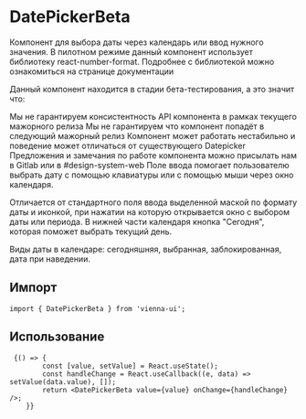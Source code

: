 # DatePickerBeta

Компонент для выбора даты через календарь или ввод нужного значения.
В пилотном режиме данный компонент использует библиотеку react-number-format. Подробнее с библиотекой можно ознакомиться на странице документации

Данный компонент находится в стадии бета-тестирования, а это значит что:

Мы не гарантируем консистентность API компонента в рамках текущего мажорного релиза
Мы не гарантируем что компонент попадёт в следующий мажорный релиз
Компонент может работать нестабильно и поведение может отличаться от существующего Datepicker
Предложения и замечания по работе компонента можно присылать нам в Gitlab или в #design-system-web
Поле ввода помогает пользователю выбрать дату с помощью клавиатуры или с помощью мыши через окно календаря.

Отличается от стандартного поля ввода выделенной маской по формату даты и иконкой, при нажатии на которую открывается окно с выбором даты или периода. В нижней части календаря кнопка "Сегодня", которая поможет выбрать текущий день.

Виды даты в календаре: сегодняшняя, выбранная, заблокированная, дата при наведении.

## Импорт

```
import { DatePickerBeta } from 'vienna-ui';
```

## Использование
```
 {() => {
        const [value, setValue] = React.useState();
        const handleChange = React.useCallback((e, data) => setValue(data.value), []);
        return <DatePickerBeta value={value} onChange={handleChange} />;
    }}
```